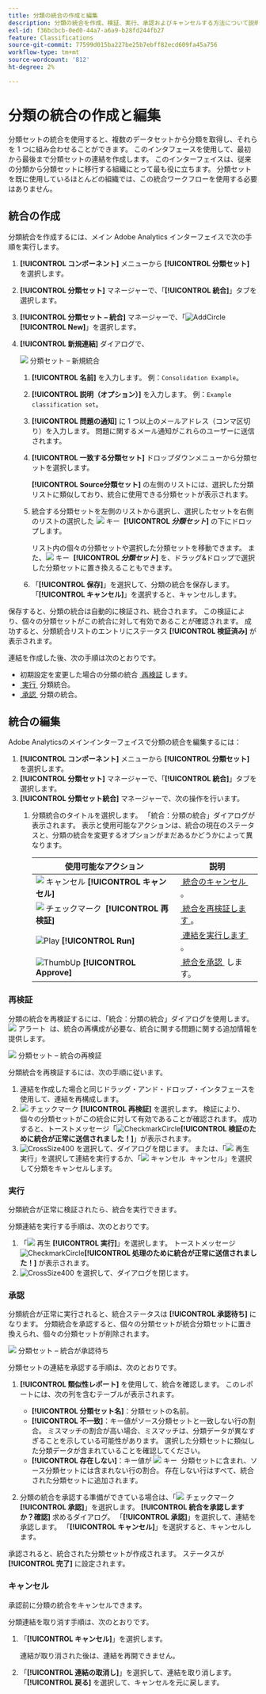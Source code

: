 ```yaml
---
title: 分類の統合の作成と編集
description: 分類の統合を作成、検証、実行、承認およびキャンセルする方法について説明します。
exl-id: f36bcbcb-0ed0-44a7-a6a9-b28fd244fb27
feature: Classifications
source-git-commit: 77599d015ba227be25b7ebff82ecd609fa45a756
workflow-type: tm+mt
source-wordcount: '812'
ht-degree: 2%

---
```


# 分類の統合の作成と編集

分類セットの統合を使用すると、複数のデータセットから分類を取得し、それらを 1 つに組み合わせることができます。 このインタフェースを使用して、最初から最後まで分類セットの連結を作成します。 このインターフェイスは、従来の分類から分類セットに移行する組織にとって最も役に立ちます。 分類セットを既に使用しているほとんどの組織では、この統合ワークフローを使用する必要はありません。

## 統合の作成

分類統合を作成するには、メイン Adobe Analytics インターフェイスで次の手順を実行します。

1. **[!UICONTROL コンポーネント]** メニューから **[!UICONTROL 分類セット]** を選択します。
1. **[!UICONTROL 分類セット]** マネージャーで、「**[!UICONTROL 統合]**」タブを選択します。
1. **[!UICONTROL 分類セット – 統合]** マネージャーで、「![AddCircle](/help/assets/icons/AddCircle.svg)**[!UICONTROL New]**」を選択します。
1. **[!UICONTROL 新規連結]** ダイアログで、

   ![&#x200B; 分類セット – 新規統合 &#x200B;](assets/classifications-sets-consolidations-new.png)
   1. **[!UICONTROL 名前]** を入力します。 例：`Consolidation Example`。
   1. **[!UICONTROL 説明（オプション）]** を入力します。 例：`Example classification set`。
   1. **[!UICONTROL 問題の通知]** に 1 つ以上のメールアドレス（コンマ区切り）を入力します。 問題に関するメール通知がこれらのユーザーに送信されます。
   1. **[!UICONTROL 一致する分類セット]** ドロップダウンメニューから分類セットを選択します。

      **[!UICONTROL Source分類セット]** の左側のリストには、選択した分類リストに類似しており、統合に使用できる分類セットが表示されます。

   1. 統合する分類セットを左側のリストから選択し、選択したセットを右側のリストの選択した ![&#x200B; キー &#x200B;](/help/assets/icons/Key.svg) **[!UICONTROL _分類セット_]** の下にドロップします。

      リスト内の個々の分類セットや選択した分類セットを移動できます。 また、![&#x200B; キー &#x200B;](/help/assets/icons/Key.svg) **[!UICONTROL _分類セット_]** を、ドラッグ&amp;ドロップで選択した分類セットに置き換えることもできます。

   1. 「**[!UICONTROL 保存]**」を選択して、分類の統合を保存します。 「**[!UICONTROL キャンセル]**」を選択すると、キャンセルします。

保存すると、分類の統合は自動的に検証され、統合されます。 この検証により、個々の分類セットがこの統合に対して有効であることが確認されます。 成功すると、分類統合リストのエントリにステータス **[!UICONTROL 検証済み]** が表示されます。

連結を作成した後、次の手順は次のとおりです。

* 初期設定を変更した場合の分類の統合 [&#x200B; 再検証 &#x200B;](#re-validate) します。
* [&#x200B; 実行 &#x200B;](#run) 分類統合。
* [&#x200B; 承認 &#x200B;](#approve) 分類の統合。



<!--
         
  

**[!UICONTROL Components]** > **[!UICONTROL Classification sets]** > **[!UICONTROL Consolidations]** > **[!UICONTROL Add]**

The following fields are available when creating a consolidation:

* **[!UICONTROL Name]**: The name of the consolidation.
* **[!UICONTROL Notify of issues]**: A comma-delimited list of email addresses that are notified of issues with this consolidation.
* **[!UICONTROL Dataset to match]**: A drop-down list of all classification sets.

Once you select a classification set, a table with two columns appears:

* The right column contains all classification sets that you want to consolidate. It starts with the classification set selected using the above drop-down list.
* The left column contains all classification sets eligible to be merged with the originally selected dataset. **Schemas must exactly match to be eligible for consolidation**. If schemas do not match the selected classification set, they do not appear in this left column.

Drag the desired classification sets from the available column on the left to the consolidation column on the right. Once the consolidation is given a name and two or more classification sets are in the right column, click **[!UICONTROL Save & Continue]**.

-->

## 統合の編集

Adobe Analyticsのメインインターフェイスで分類の統合を編集するには：

1. **[!UICONTROL コンポーネント]** メニューから **[!UICONTROL 分類セット]** を選択します。
1. **[!UICONTROL 分類セット]** マネージャーで、「**[!UICONTROL 統合]**」タブを選択します。
1. **[!UICONTROL 分類セット統合]** マネージャーで、次の操作を行います。
   1. 分類統合のタイトルを選択します。 「統合：分類の統合」ダイアログが表示されます。 表示と使用可能なアクションは、統合の現在のステータスと、分類の統合を変更するオプションがまだあるかどうかによって異なります。

      | 使用可能なアクション | 説明 |
      |---|---|
      | ![&#x200B; キャンセル &#x200B;](/help/assets/icons/Cancel.svg)**[!UICONTROL キャンセル]** | [&#x200B; 統合のキャンセル &#x200B;](#cancel)。 |
      | ![&#x200B; チェックマーク &#x200B;](/help/assets/icons/Checkmark.svg) **[!UICONTROL 再検証]** | [&#x200B; 統合を再検証します &#x200B;](#re-validate)。 |
      | ![Play](/help/assets/icons/Play.svg) **[!UICONTROL Run]** | [&#x200B; 連結を実行します &#x200B;](#run)。 |
      | ![ThumbUp](/help/assets/icons/ThumbUp.svg) **[!UICONTROL Approve]** | [&#x200B; 統合を承認 &#x200B;](#approve) します。 |



### 再検証

分類の統合を再検証するには、「統合：分類の統合」ダイアログを使用します。 ![&#x200B; アラート &#x200B;](/help/assets/icons/Alert.svg) は、統合の再構成が必要な、統合に関する問題に関する追加情報を提供します。

![&#x200B; 分類セット – 統合の再検証 &#x200B;](assets/classifications-sets-consolidations-validated.png)

分類統合を再検証するには、次の手順に従います。

1. 連結を作成した場合と同じドラッグ・アンド・ドロップ・インタフェースを使用して、連結を再構成します。
1. ![&#x200B; チェックマーク &#x200B;](/help/assets/icons/Checkmark.svg)**[!UICONTROL 再検証]** を選択します。 検証により、個々の分類セットがこの統合に対して有効であることが確認されます。 成功すると、トーストメッセージ「![CheckmarkCircle](/help/assets/icons/CheckmarkCircle.svg)**[!UICONTROL 検証のために統合が正常に送信されました！]**」が表示されます。
1. ![CrossSize400](/help/assets/icons/CrossSize400.svg) を選択して、ダイアログを閉じます。 または、「![&#x200B; 再生 &#x200B;](/help/assets/icons/Play.svg) 実行」を選択して連結を実行するか、「![&#x200B; キャンセル &#x200B;](/help/assets/icons/Cancel.svg) キャンセル」を選択して分類をキャンセルします。



<!--
Once you have created a consolidation, a list of source datasets appears on the right. The **[!UICONTROL Validate]** button makes sure that each individual classification set is valid for this consolidation. You can reorder the classification steps here to determine priority in cases of mismatched classification values. **The highest classification set in the list overwrites any mismatched values in other classification sets.**

-->

### 実行

分類統合が正常に検証されたら、統合を実行できます。

分類連結を実行する手順は、次のとおりです。

1. 「![&#x200B; 再生 &#x200B;](/help/assets/icons/Play.svg)**[!UICONTROL 実行]**」を選択します。 トーストメッセージ ![CheckmarkCircle](/help/assets/icons/CheckmarkCircle.svg)**[!UICONTROL 処理のために統合が正常に送信されました！]** が表示されます。
1. ![CrossSize400](/help/assets/icons/CrossSize400.svg) を選択して、ダイアログを閉じます。


### 承認

分類統合が正常に実行されると、統合ステータスは **[!UICONTROL 承認待ち]** になります。 分類統合を承認すると、個々の分類セットが統合分類セットに置き換えられ、個々の分類セットが削除されます。

![&#x200B; 分類セット – 統合が承認待ち &#x200B;](assets/classifications-sets-consolidations-waitingforapproval.png)

分類セットの連結を承認する手順は、次のとおりです。

1. **[!UICONTROL 類似性レポート]** を使用して、統合を確認します。 このレポートには、次の列を含むテーブルが表示されます。

   * **[!UICONTROL 分類セット名]**：分類セットの名前。
   * **[!UICONTROL 不一致]**：キー値がソース分類セットと一致しない行の割合。 ミスマッチの割合が高い場合、ミスマッチは、分類データが異なすぎることを示している可能性があります。 選択した分類セットに類似した分類データが含まれていることを確認してください。
   * **[!UICONTROL 存在しない]**：キー値が ![&#x200B; キー &#x200B;](/help/assets/icons/Key.svg) 分類セットに含まれ、ソース分類セットには含まれない行の割合。 存在しない行はすべて、統合された分類セットに追加されます。

1. 分類の統合を承認する準備ができている場合は、「![&#x200B; チェックマーク &#x200B;](/help/assets/icons/Checkmark.svg)**[!UICONTROL 承認]**」を選択します。 **[!UICONTROL 統合を承認しますか？確認]** 求めるダイアログ。 「**[!UICONTROL 承認]**」を選択して、連結を承認します。 「**[!UICONTROL キャンセル]**」を選択すると、キャンセルします。

承認されると、統合された分類セットが作成されます。 ステータスが **[!UICONTROL 完了]** に設定されます。


### キャンセル

承認前に分類の統合をキャンセルできます。

分類連結を取り消す手順は、次のとおりです。

1. 「**[!UICONTROL キャンセル]**」を選択します。

   連結が取り消された後は、連結を再開できません。
1. 「**[!UICONTROL 連結の取消し]**」を選択して、連結を取り消します。 「**[!UICONTROL 戻る]** を選択して、キャンセルを元に戻します。
